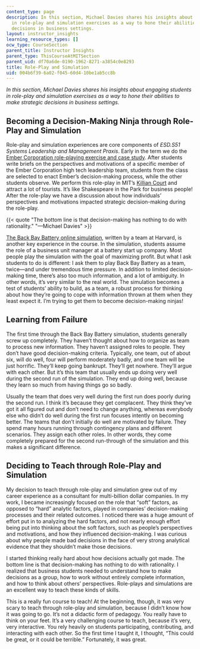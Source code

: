 ```yaml
---
content_type: page
description: In this section, Michael Davies shares his insights about engaging students
  in role-play and simulation exercises as a way to hone their abilities to make strategic
  decisions in business settings.
layout: instructor_insights
learning_resource_types: []
ocw_type: CourseSection
parent_title: Instructor Insights
parent_type: ThisCourseAtMITSection
parent_uid: df70a6de-0190-1962-8271-a3854c0e8293
title: Role-Play and Simulation
uid: 004b6f39-6a02-f045-60d4-10be1ab5cc8b
---
```


_In this section, Michael Davies shares his insights about engaging students in role-play and simulation exercises as a way to hone their abilities to make strategic decisions in business settings._

Becoming a Decision-Making Ninja through Role-Play and Simulation
-----------------------------------------------------------------

Role-play and simulation experiences are core components of _ESD.S51 Systems Leadership and Management Praxis_. Early in the term we do the [Ember Corporation role-playing exercise and case study](http://www.hbs.edu/faculty/Pages/item.aspx?num=29633). After students write briefs on the perspectives and motivations of a specific member of the Ember Corporation high tech leadership team, students from the class are selected to enact Ember’s decision-making process, while the other students observe. We perform this role-play in MIT’s [Killian Court](http://web.mit.edu/vrtour/n2_killiancourt_vr1.html) and attract a lot of tourists. It’s like Shakespeare in the Park for business people! After the role-play we have a discussion about how individuals’ perspectives and motivations impacted strategic decision-making during the role-play.

{{< quote "The bottom line is that decision-making has nothing to do with rationality." "—Michael Davies" >}}

[The Back Bay Battery online simulation](http://forio.com/simulate/forio/innovation-demo/simulation/index.html#getting_started.htm), written by a team at Harvard, is another key experience in the course. In the simulation, students assume the role of a business unit manager at a battery start up company. Most people play the simulation with the goal of maximizing profit. But what I ask students to do is different: I ask them to play Back Bay Battery as a team, twice—and under tremendous time pressure. In addition to limited decision-making time, there’s also too much information, and a lot of ambiguity. In other words, it’s very similar to the real world. The simulation becomes a test of students’ ability to build, as a team, a robust process for thinking about how they’re going to cope with information thrown at them when they least expect it. I’m trying to get them to become decision-making ninjas!

Learning from Failure
---------------------

The first time through the Back Bay Battery simulation, students generally screw up completely. They haven’t thought about how to organize as team to process new information. They haven’t assigned roles to people. They don’t have good decision-making criteria. Typically, one team, out of about six, will do well, four will perform moderately badly, and one team will be just horrific. They’ll keep going bankrupt. They’ll get nowhere. They’ll argue with each other. But it’s this team that usually ends up doing very well during the second run of the simulation. They end up doing well, because they learn so much from having things go so badly.

Usually the team that does very well during the first run does poorly during the second run. I think it’s because they get complacent. They think they’ve got it all figured out and don’t need to change anything, whereas everybody else who didn’t do well during the first run focuses intently on becoming better. The teams that don’t initially do well are motivated by failure. They spend many hours running through contingency plans and different scenarios. They assign each other roles. In other words, they come completely prepared for the second run-through of the simulation and this makes a significant difference.

Deciding to Teach through Role-Play and Simulation
--------------------------------------------------

My decision to teach through role-play and simulation grew out of my career experience as a consultant for multi-billion dollar companies. In my work, I became increasingly focused on the role that “soft” factors, as opposed to “hard” analytic factors, played in companies’ decision-making processes and their related outcomes. I noticed there was a huge amount of effort put in to analyzing the hard factors, and not nearly enough effort being put into thinking about the soft factors, such as people’s perspectives and motivations, and how they influenced decision-making. I was curious about why people made bad decisions in the face of very strong analytical evidence that they shouldn’t make those decisions.

I started thinking really hard about how decisions actually got made. The bottom line is that decision-making has nothing to do with rationality. I realized that business students needed to understand how to make decisions as a group, how to work without entirely complete information, and how to think about others’ perspectives. Role-plays and simulations are an excellent way to teach these kinds of skills.

This is a really fun course to teach! At the beginning, though, it was very scary to teach through role-play and simulation, because I didn’t know how it was going to go. It’s not a didactic form of pedagogy. You really have to think on your feet. It’s a very challenging course to teach, because it’s very, very interactive. You rely heavily on students participating, contributing, and interacting with each other. So the first time I taught it, I thought, “This could be great, or it could be terrible.” Fortunately, it was great.